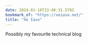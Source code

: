 ```yaml
---
date: 2024-01-16T23:48:31.578Z
bookmark_of: "https://xeiaso.net/"
title: "Xe Iaso"
---
```


Possibly my favourite technical blog
